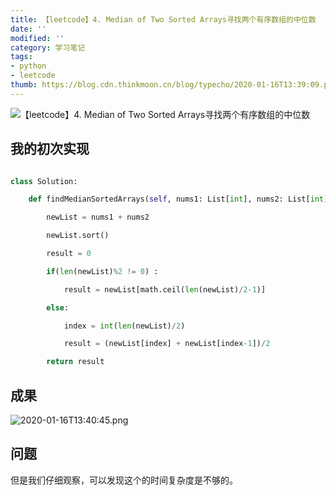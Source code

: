 ```yaml
---
title: 【leetcode】4. Median of Two Sorted Arrays寻找两个有序数组的中位数
date: ''
modified: ''
category: 学习笔记
tags:
- python
- leetcode
thumb: https://blog.cdn.thinkmoon.cn/blog/typecho/2020-01-16T13:39:09.png
---
```


![【leetcode】4. Median of Two Sorted Arrays寻找两个有序数组的中位数][1]

## 我的初次实现
```python
class Solution:
    def findMedianSortedArrays(self, nums1: List[int], nums2: List[int]) -> float:
        newList = nums1 + nums2
        newList.sort()
        result = 0
        if(len(newList)%2 != 0) :
            result = newList[math.ceil(len(newList)/2-1)]
        else:
            index = int(len(newList)/2)
            result = (newList[index] + newList[index-1])/2
        return result
```

## 成果
![2020-01-16T13:40:45.png][2]

## 问题
但是我们仔细观察，可以发现这个的时间复杂度是不够的。

  [1]: https://blog.cdn.thinkmoon.cn/blog/typecho/2020-01-16T13:39:09.png
  [2]: https://blog.cdn.thinkmoon.cn/blog/typecho/2020-01-16T13:40:45.png